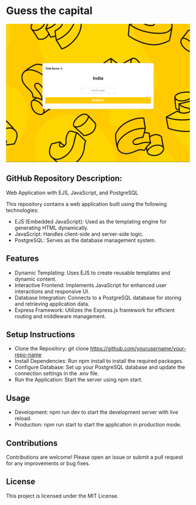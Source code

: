 # Guess the capital 
![Image not found](https://github.com/AkashKobal/guess-the-capital/blob/main/Screenshot%202024-07-08%20175855.png)

## GitHub Repository Description: 
Web Application with EJS, JavaScript, and PostgreSQL

This repository contains a web application built using the following technologies:

+ EJS (Embedded JavaScript): Used as the templating engine for generating HTML dynamically.
+ JavaScript: Handles client-side and server-side logic.
+ PostgreSQL: Serves as the database management system.

## Features
+ Dynamic Templating: Uses EJS to create reusable templates and dynamic content.
+ Interactive Frontend: Implements JavaScript for enhanced user interactions and responsive UI.
+ Database Integration: Connects to a PostgreSQL database for storing and retrieving application data.
+ Express Framework: Utilizes the Express.js framework for efficient routing and middleware management.

## Setup Instructions

+ Clone the Repository: git clone https://github.com/yourusername/your-repo-name
+ Install Dependencies: Run npm install to install the required packages.
+ Configure Database: Set up your PostgreSQL database and update the connection settings in the .env file.
+ Run the Application: Start the server using npm start.

## Usage
+ Development: npm run dev to start the development server with live reload.
+ Production: npm run start to start the application in production mode.

## Contributions

Contributions are welcome! Please open an issue or submit a pull request for any improvements or bug fixes.

## License
This project is licensed under the MIT License.
